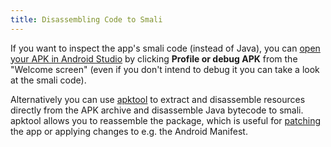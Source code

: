 ```yaml
---
title: Disassembling Code to Smali
---
```


If you want to inspect the app's smali code (instead of Java), you can [open your APK in Android Studio](https://developer.android.com/studio/debug/apk-debugger "Debug pre-built APKs") by clicking **Profile or debug APK** from the "Welcome screen" (even if you don't intend to debug it you can take a look at the smali code).

Alternatively you can use [apktool](0x08a-Testing-Tools.md#apktool) to extract and disassemble resources directly from the APK archive and disassemble Java bytecode to smali. apktool allows you to reassemble the package, which is useful for [patching](#patching-repackaging-and-re-signing) the app or applying changes to e.g. the Android Manifest.
